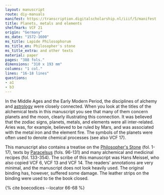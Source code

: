 ```yaml
---
layout: manuscript
route: diy-manuals
manifest: https://transcription.digitalscholarship.nl/iiif/5/manifest
title: Planets, metals and elements
shelfmark: VCF 21
origin: "Germany"
ms_date: "1572-1600"
ms_title: Lapide Philosophorum
ms_title_en: Philosopher's stone
ms_title_extra: and other texts
material: paper
pages: "388 fols."
dimensions: "310 x 193 mm"
columns: "1 col."
lines: "16-18 lines"
questions:
- a1
- b3
---
```


In the Middle Ages and the Early Modern Period, the disciplines of
alchemy and [astrology](https://en.wikipedia.org/wiki/Astrology) were
closely connected. When you look at the titles of the alchemical texts
in this manuscript you see that many of them concern planets and the
moon, clearly illustrating this connection. It was believed that the
zodiac signs, planets, metals, and elements were all inter-related.
Aries was, for example, believed to be ruled by Mars, and was associated
with the metal iron and the element fire. The symbols of the planets
were often used to denote chemical processes (see also VCF 17).

This manuscript also contains a treatise on the [Philosopher's
Stone](https://en.wikipedia.org/wiki/Philosopher%27s_stone) (fol. 1-17),
texts by [Paracelsus](https://en.wikipedia.org/wiki/Paracelsus) (fols.
96-131) and many alchemical and medicinal recipes (fol. 133-354). The
scribe of this manuscript was Hans Meissel, who also copied VCF 6, VCF
13 and VCF 14. The readers' annotations are very minimal, and the
manuscript does not look heavily used. The original binding has,
however, suffered some damage. The leather strips on the binding were
used to tie the book closed.

{% cite boecodices --locator 66-68 %}